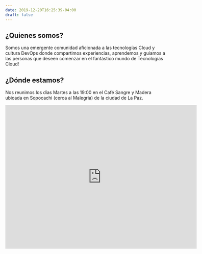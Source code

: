 ```yaml
---
date: 2019-12-20T16:25:39-04:00
draft: false
---
```


## ¿Quienes somos?

Somos una emergente comunidad aficionada a las tecnologías Cloud y cultura DevOps donde compartimos experiencias, aprendemos y guiamos a las personas que deseen comenzar en el fantástico mundo de Tecnologías Cloud!

## ¿Dónde estamos?

Nos reunimos los días Martes a las 19:00 en el Café Sangre y Madera ubicada en Sopocachi (cerca al Malegria) de la ciudad de La Paz.

<center>
<iframe src="https://www.google.com/maps/embed?pb=!1m14!1m8!1m3!1d1912.6708325450509!2d-68.1287036!3d-16.50884!3m2!1i1024!2i768!4f13.1!3m3!1m2!1s0x0%3A0x2119fceb9662a6dd!2sCafe%20Cultural%20Space%20Blood%20and%20Wood!5e0!3m2!1sen!2sbo!4v1577829110995!5m2!1sen!2sbo" width="600" height="450" frameborder="0" style="border:0;" allowfullscreen=""></iframe>
</center>
